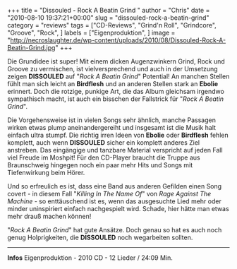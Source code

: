 +++
title = "Dissouled - Rock A Beatin Grind "
author = "Chris"
date = "2010-08-10 19:37:21+00:00"
slug = "dissouled-rock-a-beatin-grind"
category = "reviews"
tags = ["CD-Reviews", "Grind'n Roll", "Grindcore", "Groove", "Rock", ]
labels = ["Eigenproduktion", ]
image = "http://necroslaughter.de/wp-content/uploads/2010/08/Dissouled-Rock-A-Beatin-Grind.jpg"
+++

Die Grundidee ist super! Mit einem dicken Augenzwinkern Grind, Rock und Groove zu vermischen, ist vielversprechend und auch in der Umsetzung zeigen **DISSOULED** auf  "_Rock A Beatin Grind_" Potential! An manchen Stellen fühlt man sich leicht an **Birdflesh** und an anderen Stellen stark an **Ebolie** erinnert. Doch die rotzige, punkige Art, die das Album gleichsam irgendwo sympathisch macht, ist auch ein bisschen der Fallstrick für "_Rock A Beatin Grind_".

Die Vorgehensweise ist in vielen Songs sehr ähnlich, manche Passagen wirken etwas plump aneinandergereiht und insgesamt ist die Musik halt einfach ultra stumpf. Die richtig irren Ideen von **Ebolie** oder **Birdflesh** fehlen komplett, auch wenn **DISSOULED** sicher ein komplett anderes Ziel anstreben. Das eingängige und tanzbare Material verspricht auf jeden Fall viel Freude im Moshpit! Für den CD-Player braucht die Truppe aus Braunschweig hingegen noch ein paar mehr Hits und Songs mit Tiefenwirkung beim Hörer.

Und so erfreulich es ist, dass eine Band aus anderen Gefilden einen Song covert - in diesem Fall "_Killing In The Name Of_" von _Rage Against The Machine_ - so enttäuschend ist es, wenn das ausgesuchte Lied mehr oder minder uninspiriert einfach nachgespielt wird. Schade, hier hätte man etwas mehr drauß machen können!

"_Rock A Beatin Grind_" hat gute Ansätze. Doch genau so hat es auch noch genug Holprigkeiten, die **DISSOULED** noch wegarbeiten sollten.





---
**Infos**
Eigenproduktion - 2010
CD - 12 Lieder / 24:09 Min.
